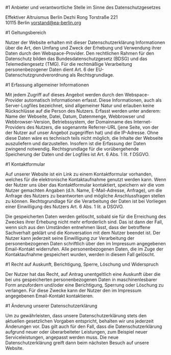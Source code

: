 #1 Anbieter und verantwortliche Stelle im Sinne des Datenschutzgesetzes

Effektiver Altruismus Berlin
Dezhi Rong
Torstraße 221	
10115 Berlin
vorstand@ea-berlin.org

#1 Geltungsbereich

Nutzer der Website erhalten mit dieser Datenschutzerklärung Informationen über die Art, den Umfang und Zweck der Erhebung und Verwendung ihrer Daten durch den Webspace-Provider.
Den rechtlichen Rahmen für den Datenschutz bilden das Bundesdatenschutzgesetz (BDSG) und das Telemediengesetz (TMG). Für die rechtmäßige Verarbeitung personenbezogener Daten dient Art. 6 der EU-Datenschutzgrundverordnung als Rechtsgrundlage. 

#1 Erfassung allgemeiner Informationen

Mit jedem Zugriff auf dieses Angebot werden durch den Webspace-Provider automatisch Informationen erfasst. Diese Informationen, auch als Server-Logfiles bezeichnet, sind allgemeiner Natur und erlauben keine Rückschlüsse auf die Person des Nutzers.
Erfasst werden unter anderem: Name der Webseite, Datei, Datum, Datenmenge, Webbrowser und Webbrowser-Version, Betriebssystem, der Domainname des Internet-Providers des Nutzers, die sogenannte Referrer-URL (jene Seite, von der der Nutzer auf unser Angebot zugegriffen hat) und die IP-Adresse.
Ohne diese Daten wäre es technisch teils nicht möglich, die Inhalte der Webseite auszuliefern und darzustellen. Insofern ist die Erfassung der Daten zwingend notwendig. 
Rechtsgrundlage für die vorübergehende Speicherung der Daten und der Logfiles ist Art. 6 Abs. 1 lit. f DSGVO.

#1 Kontaktformular

Auf unserer Website ist ein Link zu einem Kontaktformular vorhanden, welches für die elektronische Kontaktaufnahme genutzt werden kann. Wenn der Nutzer uns über das Kontaktformular kontaktiert, speichern wir die vom Nutzer gemachten Angaben (d.h. Name, E-Mail-Adresse, Anfrage), um die Anfrage des Nutzers zu beantworten und mögliche Anschlussfragen stellen zu können. Rechtsgrundlage für die Verarbeitung der Daten ist bei Vorliegen einer Einwilligung des Nutzers Art. 6 Abs. 1 lit. a DSGVO.

Die gespeicherten Daten werden gelöscht, sobald sie für die Erreichung des Zweckes ihrer Erhebung nicht mehr erforderlich sind. Das ist dann der Fall, wenn sich aus den Umständen entnehmen lässt, dass der betroffene Sachverhalt geklärt und die Konversation mit dem Nutzer beendet ist. 
Der Nutzer kann jederzeit seine Einwilligung zur Verarbeitung der personenbezogenen Daten schriftlich über den im Impressum angegebenen Email-Kontakt widerrufen. Alle personenbezogenen Daten, die im Zuge der Kontaktaufnahme gespeichert wurden, werden in diesem Fall gelöscht.

#1 Recht auf Auskunft, Berichtigung, Sperre, Löschung und Widerspruch

Der Nutzer hat das Recht, auf Antrag unentgeltlich eine Auskunft über die bei uns gespeicherten personenbezogenen Daten in maschinenlesbarer Form anzufordern und/oder eine Berichtigung, Sperrung oder Löschung zu verlangen. Für diese Zwecke kann der Nutzer den im Impressum angegebenen Email-Kontakt kontaktieren.


#1 Änderung unserer Datenschutzerklärung

Um zu gewährleisten, dass unsere Datenschutzerklärung stets den aktuellen gesetzlichen Vorgaben entspricht, behalten wir uns jederzeit Änderungen vor. Das gilt auch für den Fall, dass die Datenschutzerklärung aufgrund neuer oder überarbeiteter Leistungen, zum Beispiel neuer Serviceleistungen, angepasst werden muss. Die neue Datenschutzerklärung greift dann beim nächsten Besuch auf unsere Website.














